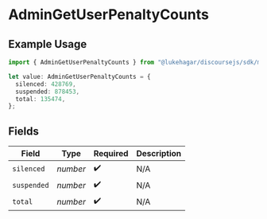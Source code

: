 # AdminGetUserPenaltyCounts

## Example Usage

```typescript
import { AdminGetUserPenaltyCounts } from "@lukehagar/discoursejs/sdk/models/operations";

let value: AdminGetUserPenaltyCounts = {
  silenced: 428769,
  suspended: 878453,
  total: 135474,
};
```

## Fields

| Field              | Type               | Required           | Description        |
| ------------------ | ------------------ | ------------------ | ------------------ |
| `silenced`         | *number*           | :heavy_check_mark: | N/A                |
| `suspended`        | *number*           | :heavy_check_mark: | N/A                |
| `total`            | *number*           | :heavy_check_mark: | N/A                |
